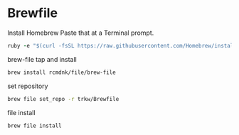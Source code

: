 # Brewfile

Install Homebrew
Paste that at a Terminal prompt.

``` ruby
ruby -e "$(curl -fsSL https://raw.githubusercontent.com/Homebrew/install/master/install)"
```

brew-file tap and install
``` bash
brew install rcmdnk/file/brew-file
```

set repository
``` bash
brew file set_repo -r trkw/Brewfile
```

file install
``` bash
brew file install
```

